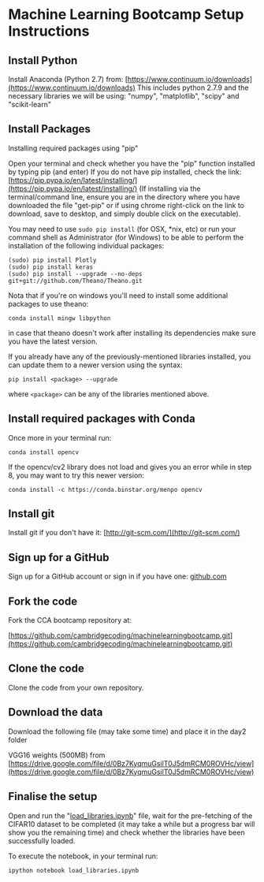 # Machine Learning Bootcamp Setup Instructions

## Install Python

Install Anaconda (Python 2.7) from:  [https://www.continuum.io/downloads](https://www.continuum.io/downloads)
This includes python 2.7.9 and the necessary libraries we will be using: "numpy", "matplotlib", "scipy" and "scikit-learn"

## Install Packages

Installing required packages using "pip"

Open your terminal and check whether you have the "pip" function installed by typing pip (and enter)
If you do not have pip installed, check the link: [https://pip.pypa.io/en/latest/installing/](https://pip.pypa.io/en/latest/installing/) (If installing via the terminal/command line, ensure you are in the directory where you have downloaded the file "get-pip" or if using chrome right-click on the link to download, save to desktop, and simply double click on the executable).

You may need to use `sudo pip install` (for OSX, *nix, etc) or run your command shell as Administrator (for Windows) to be able to perform the installation of the following individual packages:

    (sudo) pip install Plotly
    (sudo) pip install keras
    (sudo) pip install --upgrade --no-deps git+git://github.com/Theano/Theano.git

Nota that if you're on windows you'll need to install some additional packages to use theano:

    conda install mingw libpython

in case that theano doesn't work after installing its dependencies make sure you have the latest version.


If you already have any of the previously-mentioned libraries installed, you can update them to a newer version using the syntax:

    pip install <package> --upgrade

where `<package>` can be any of the libraries mentioned above.

## Install required packages with Conda

Once more in your terminal run:

    conda install opencv

If the opencv/cv2 library does not load and gives you an error while in step 8, you may want to try this newer version:

    conda install -c https://conda.binstar.org/menpo opencv


## Install git

Install git if you don't have it: [http://git-scm.com/](http://git-scm.com/)


##  Sign up for a GitHub

Sign up for a GitHub account or sign in if you have one: [github.com](https://github.com)


## Fork the code

Fork the CCA bootcamp repository at:

[https://github.com/cambridgecoding/machinelearningbootcamp.git](https://github.com/cambridgecoding/machinelearningbootcamp.git)

## Clone the code

Clone the code from your own repository.

## Download the data

Download the following file (may take some time) and place it in the day2 folder  

VGG16 weights (500MB) from [https://drive.google.com/file/d/0Bz7KyqmuGsilT0J5dmRCM0ROVHc/view](https://drive.google.com/file/d/0Bz7KyqmuGsilT0J5dmRCM0ROVHc/view)

## Finalise the setup

Open and run the "[load_libraries.ipynb](https://github.com/cambridgecoding/machinelearningbootcamp/blob/master/load_libraries.ipynb)" file, wait for the pre-fetching of the CIFAR10 dataset to be completed (it may take a while but a progress bar will show you the remaining time) and check whether the libraries have been successfully loaded.

To execute the notebook, in your terminal run:

    ipython notebook load_libraries.ipynb
